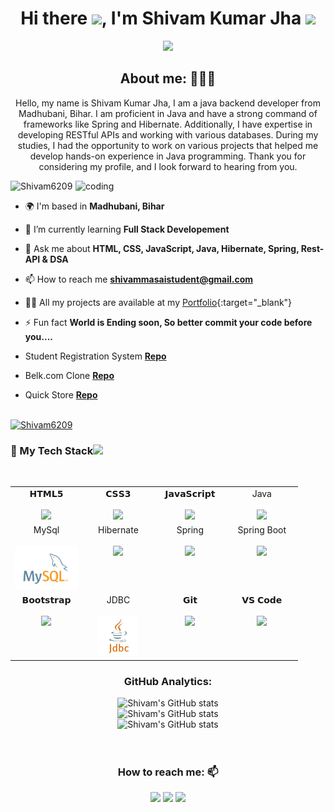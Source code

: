 <h1 align="center">Hi there <img src="https://c.tenor.com/z2xJqhCpneIAAAAM/wave-hand.gif" width="40px">, I'm Shivam Kumar Jha <img src="https://img.icons8.com/external-others-cattaleeya-thongsriphong/344/external-Boy-user-with-laptop-color-line-others-cattaleeya-thongsriphong.png"  width="60px" /></h1>

<p align="center">
<a align="center" href="https://github.com/Shivam6209/shivam6209"><img src="https://readme-typing-svg.herokuapp.com?color=0A88B3&lines=Welcome+to+My+GitHub+Profile!;I'm+a+Java+Backend+Developer." /></a>
</p>

<h2 align="center">About me: 👨🏽‍💻</h2>
<p align="center">Hello, my name is Shivam Kumar Jha, I am a java backend developer from Madhubani, Bihar. I am proficient in Java and have a strong command of frameworks like Spring and Hibernate. Additionally, I have expertise in developing RESTful APIs and working with various databases.  During my studies, I had the opportunity to work on various projects that helped me develop hands-on experience in Java programming.  Thank you for considering my profile, and I look forward to hearing from you.</p>


<img align="right" alt="coding" width="400" src="https://user-images.githubusercontent.com/56001279/169039511-a3887a25-f6aa-449c-a269-82372aaa8618.gif"/>

<p align="left"> <img src="https://komarev.com/ghpvc/?username=Shivam6209&label=Profile%20views&color=0e75b6&style=flat" alt="Shivam6209" /> </p>

- 🌍 I'm based in **Madhubani, Bihar**

- 🌱 I’m currently learning **Full Stack Developement**

- 💬 Ask me about **HTML, CSS, JavaScript, Java, Hibernate, Spring, Rest-API & DSA**

- 📫 How to reach me **shivammasaistudent@gmail.com**

- 👨‍💻 All my projects are available at my [Portfolio](https://Shivam6209.github.io/){:target="_blank"}
     
- ⚡ Fun fact **World is Ending soon, So better commit your code before you....**

-  Student Registration System **[Repo](https://github.com/Shivam6209/even-party-7284)**

-  Belk.com Clone **[Repo](https://github.com/Riteshsalve/silky-toothbrush-7443)**
-  Quick Store **[Repo](https://guileless-macaron-20da24.netlify.app/)**

<br/>

<!-- <p><a href="https://github.com/ryo-ma/github-profile-trophy"><img src="https://github-profile-trophy.vercel.app/?username=abajaj655" alt="abajaj655"/></a> </p> -->
<div><a href="https://github.com/ryo-ma/github-profile-trophy"><img src="https://github-profile-trophy.vercel.app/?username=Shivam6209&row=2&column=7&margin-w=15&margin-h=15" alt="Shivam6209"/></a> </div>

<div align="center">
  <h3 align="left" border="0"> 🚀 My Tech Stack<img src="https://camo.githubusercontent.com/beb64ff21c883e318e4f5db5231c2ba4175705bea1c9249e82a41ab375db4f75/68747470733a2f2f6d65646961322e67697068792e636f6d2f6d656469612f51737347456d706b79454f684243623765312f67697068792e6769663f6369643d656366303565343761306e336769316266716e74716d6f62386739616964316f796a327772336473336d67373030626c267269643d67697068792e676966" width="30"/></h3>
<br>
<table align="center">
<tbody>
<tr valign="top">
<td width="25%" align="center">
<span>𝗛𝗧𝗠𝗟𝟱</span><br><br>
<img height="64px" src="https://cdn.svgporn.com/logos/html-5.svg">
</td>
<td width="25%" align="center">
<span>𝗖𝗦𝗦𝟯</span><br><br>
<img height="64px" src="https://cdn.svgporn.com/logos/css-3.svg">
</td>
<td width="25%" align="center">
<span>𝗝𝗮𝘃𝗮𝗦𝗰𝗿𝗶𝗽𝘁</span><br><br>
<img height="64px" src="https://cdn.svgporn.com/logos/javascript.svg">
</td>
<td width="25%" align="center">
<span>Java</span><br><br>
<img height="64px" src="https://shivam6209.github.io/docs/assets/img/java-logo-1.png">
</td>
</tr>
<tr valign="top" >
<td width="25%" align="center">
<span>MySql</span><br><br>
<img height="70px" src="./images/sql.png">
</td>
<td width="25%" align="center">
<span>Hibernate</span><br><br>
<img height="70px" src="https://shivam6209.github.io/docs/assets/img/hibernate.png">
</td>
<td width="25%" align="center">
<span>Spring</span><br><br>
<img height="70px" src="https://shivam6209.github.io/docs/assets/img/1614302.png">
</td>
<td width="25%" align="center">
<span>Spring Boot</span><br><br>
<img height="64px" src="https://shivam6209.github.io/docs/assets/img/1614368.png">
</td>
</tr>
<tr valign="top">
<td width="25%" align="center">
<span>𝗕𝗼𝗼𝘁𝘀𝘁𝗿𝗮𝗽</span><br><br>
<img height="64px" src="https://cdn.svgporn.com/logos/bootstrap.svg">
</td>
<td width="25%" align="center">
<span>JDBC</span><br><br>
<img height="64px" src="./images/download-removebg-preview (7).png">
</td>
<td width="25%" align="center">
<span>𝗚𝗶𝘁</span><br><br>
<img height="64px" src="https://cdn.svgporn.com/logos/git-icon.svg">
</td>
<td width="25%" align="center">
<span>𝗩𝗦 𝗖𝗼𝗱𝗲</span><br><br>
<img height="64px" src="https://cdn.svgporn.com/logos/visual-studio-code.svg">
</td>
</tr>
</tbody>
</table>
<h3 align="center">GitHub Analytics: </h3>
<div align="center">
  <img src="https://github-readme-stats.vercel.app/api?username=Shivam6209&count_private=true&theme=algolia" alt="Shivam's GitHub stats" />
</div>
<div align="center">
  <img src="https://github-readme-stats.vercel.app/api/top-langs/?username=Shivam6209&langs_count=8&theme=algolia" alt="Shivam's GitHub stats" />
</div>
<div align="center">
  <img src="https://github-readme-streak-stats.herokuapp.com/?user=Shivam6209" alt="Shivam's GitHub stats" />

</div>


<br/>
<br/>

<!-- <p>
  <img src="https://activity-graph.herokuapp.com/graph?username=abajaj655&show_icons=true&count_private=true&include_all_commits=true&theme=minimal&hide_border=true&radius=4" />
</p> -->

<h3 align="center">How to reach me: 📫</h3>
<div align="center" display="flex">
  <a  href="https://www.linkedin.com/in/shivam-kumar-jha-004633258/" target="_blank"> <img src="https://img.shields.io/badge/LinkedIn-0077B5?style=for-the-badge&logo=linkedin&logoColor=white" /></a>
  <a  href="mailto: shivammasaistudent@gmail.com" target="_blank"><img src="https://img.shields.io/badge/Gmail-D14836?style=for-the-badge&logo=gmail&logoColor=white" /></a>
  <a  href="https://github.com/Shivam6209" target="_blank"><img src="https://img.shields.io/badge/GitHub-100000?style=for-the-badge&logo=github&logoColor=white" /></a>
</div>
 
